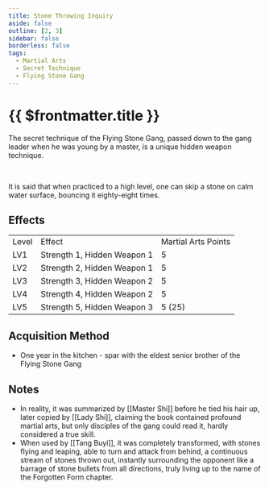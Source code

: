 ```yaml
---
title: Stone Throwing Inquiry
aside: false
outline: [2, 3]
sidebar: false
borderless: false
tags:
  - Martial Arts
  - Secret Technique
  - Flying Stone Gang
---
```


# {{ $frontmatter.title }}

<BookItemIcon :size="`medium`" :needLink="false" :no="1010"></BookItemIcon>

The secret technique of the Flying Stone Gang, passed down to the gang leader when he was young by a master, is a unique hidden weapon technique.

<br>

It is said that when practiced to a high level, one can skip a stone on calm water surface, bouncing it eighty-eight times.
<br clear="all" />

## Effects

<table>
    <tr>
        <td>Level</td>
        <td>Effect</td>
        <td>Martial Arts Points</td>
    </tr>
    <tr>
        <td>LV1</td>
        <td>Strength 1, Hidden Weapon 1</td>
        <td>5</td>
    </tr>
    <tr>
        <td>LV2</td>
        <td>Strength 2, Hidden Weapon 1</td>
        <td>5</td>
    </tr>
    <tr>
        <td>LV3</td>
        <td>Strength 3, Hidden Weapon 2</td>
        <td>5</td>
    </tr>
    <tr>
        <td>LV4</td>
        <td>Strength 4, Hidden Weapon 2</td>
        <td>5</td>
    </tr>
    <tr>
        <td>LV5</td>
        <td>Strength 5, Hidden Weapon 3</td>
        <td>5 (25)</td>
    </tr>
</table>

## Acquisition Method

- One year in the kitchen - spar with the eldest senior brother of the Flying Stone Gang

## Notes

- In reality, it was summarized by [[Master Shi]] before he tied his hair up, later copied by [[Lady Shi]], claiming the book contained profound martial arts, but only disciples of the gang could read it, hardly considered a true skill.
- When used by [[Tang Buyi]], it was completely transformed, with stones flying and leaping, able to turn and attack from behind, a continuous stream of stones thrown out, instantly surrounding the opponent like a barrage of stone bullets from all directions, truly living up to the name of the Forgotten Form chapter.